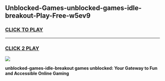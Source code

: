
## Unblocked-Games-unblocked-games-idle-breakout-Play-Free-w5ev9
<h3>
<a href="https://premium76.site?title=unblocked-games-idle-breakout&ref=20M">CLICK TO PLAY</a></h3>
<hr>

<h3>
<a href="https://premium76.site?title=unblocked-games-idle-breakout&ref=20M">CLICK 2 PLAY</a>
  
</h3>

<a href="https://premium76.site?title=unblocked-games-idle-breakout&ref=19M"><img src="https://clearcache.store/games.png"></a>


**unblocked-games-idle-breakout games unblocked: Your Gateway to Fun and Accessible Online Gaming**
